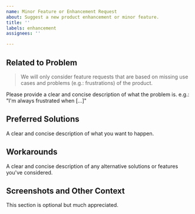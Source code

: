 ```yaml
---
name: Minor Feature or Enhancement Request
about: Suggest a new product enhancement or minor feature.
title: ''
labels: enhancement
assignees: ''

---
```


## Related to Problem

> We will only consider feature requests that are based on missing use cases and problems (e.g.: frustrations) of the product.

Please provide a clear and concise description of what the problem is. e.g.: "I'm always frustrated when [...]"

## Preferred Solutions

A clear and concise description of what you want to happen.

## Workarounds

A clear and concise description of any alternative solutions or features you've considered.

## Screenshots and Other Context

This section is optional but much appreciated.
